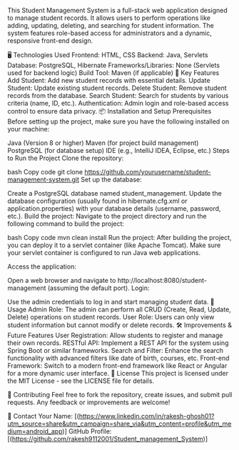 This Student Management System is a full-stack web application designed to manage student records. It allows users to perform operations like adding, updating, deleting, and searching for student information. The system features role-based access for administrators and a dynamic, responsive front-end design.

🖥 Technologies Used
Frontend: HTML, CSS
Backend: Java, Servlets
Database: PostgreSQL, Hibernate
Frameworks/Libraries: None (Servlets used for backend logic)
Build Tool: Maven (if applicable)
🌟 Key Features
Add Student: Add new student records with essential details.
Update Student: Update existing student records.
Delete Student: Remove student records from the database.
Search Student: Search for students by various criteria (name, ID, etc.).
Authentication: Admin login and role-based access control to ensure data privacy.
📦 Installation and Setup
Prerequisites
Before setting up the project, make sure you have the following installed on your machine:

Java (Version 8 or higher)
Maven (for project build management)
PostgreSQL (for database setup)
IDE (e.g., IntelliJ IDEA, Eclipse, etc.)
Steps to Run the Project
Clone the repository:

bash
Copy code
git clone https://github.com/yourusername/student-management-system.git
Set up the database:

Create a PostgreSQL database named student_management.
Update the database configuration (usually found in hibernate.cfg.xml or application.properties) with your database details (username, password, etc.).
Build the project: Navigate to the project directory and run the following command to build the project:

bash
Copy code
mvn clean install
Run the project: After building the project, you can deploy it to a servlet container (like Apache Tomcat). Make sure your servlet container is configured to run Java web applications.

Access the application:

Open a web browser and navigate to http://localhost:8080/student-management (assuming the default port).
Login:

Use the admin credentials to log in and start managing student data.
🎯 Usage
Admin Role: The admin can perform all CRUD (Create, Read, Update, Delete) operations on student records.
User Role: Users can only view student information but cannot modify or delete records.
🛠 Improvements & Future Features
User Registration: Allow students to register and manage their own records.
RESTful API: Implement a REST API for the system using Spring Boot or similar frameworks.
Search and Filter: Enhance the search functionality with advanced filters like date of birth, courses, etc.
Front-end Framework: Switch to a modern front-end framework like React or Angular for a more dynamic user interface.
📄 License
This project is licensed under the MIT License - see the LICENSE file for details.

🤝 Contributing
Feel free to fork the repository, create issues, and submit pull requests. Any feedback or improvements are welcome!

💬 Contact
Your Name: [(https://www.linkedin.com/in/rakesh-ghosh01?utm_source=share&utm_campaign=share_via&utm_content=profile&utm_medium=android_app)]
GitHub Profile: [(https://github.com/rakesh9112001/Student_management_System)]
